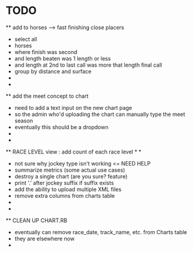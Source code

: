 TODO
==============

** add to horses --> fast finishing close placers
* select all 
* horses 
* where finish was second 
* and length beaten was 1 length or less
* and length at 2nd to last call was more that length final call
* group by distance and surface
*
*
** add the meet concept to chart
* need to add a text input on the new chart page
* so the admin who'd uploading the chart can manually type the meet season
* eventually this should be a dropdown
*
*
** RACE LEVEL view : add count of each race level
*
*
* not sure why jockey type isn't working <= NEED HELP
* summarize metrics (some actual use cases)
* destroy a single chart (are you sure? feature)
* print '.' after jockey suffix if suffix exists
* add the ability to upload multiple XML files
* remove extra columns from charts table
*
*
** CLEAN UP CHART.RB
* eventually can remove race_date, track_name, etc. from Charts table
* they are elsewhere now
*


